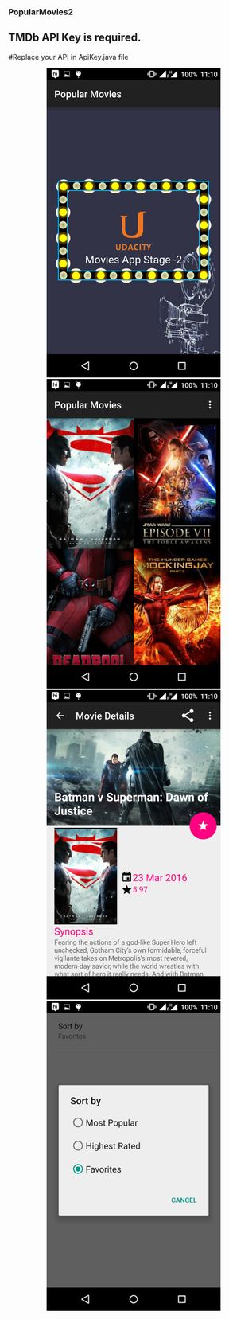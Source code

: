 ### PopularMovies2
## TMDb API Key is required.
#Replace your API in ApiKey.java file
<p align="center">

  <img src=https://raw.githubusercontent.com/dynamitechetan/PopularMovies2/master/app/src/main/res/drawable/phone1.png width="350"/>
  <img src=https://raw.githubusercontent.com/dynamitechetan/PopularMovies2/master/app/src/main/res/drawable/phone3.png width="350"/>
   <img src=https://raw.githubusercontent.com/dynamitechetan/PopularMovies2/master/app/src/main/res/drawable/phone4.png width="350"/>
    <img src=https://raw.githubusercontent.com/dynamitechetan/PopularMovies2/master/app/src/main/res/drawable/phone2.png width="350"/>
</p>
